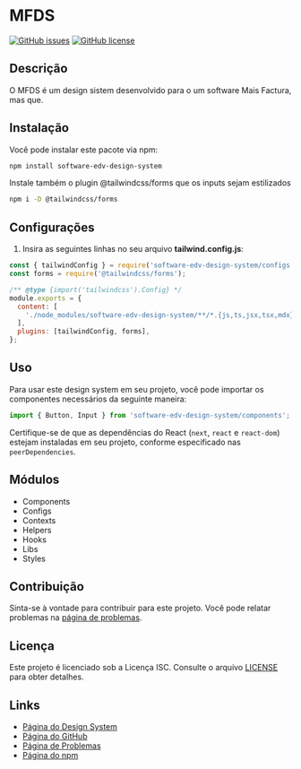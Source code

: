 # MFDS

[![GitHub issues](https://img.shields.io/github/issues/PEAL-26/software-edv-design-system)](https://github.com/PEAL-26/software-edv-design-system/issues)
[![GitHub license](https://img.shields.io/github/license/PEAL-26/software-edv-design-system)](https://github.com/PEAL-26/software-edv-design-system/blob/master/LICENSE)

## Descrição

O MFDS é um design sistem desenvolvido para o um software Mais Factura, mas que.

## Instalação

Você pode instalar este pacote via npm:

```bash
npm install software-edv-design-system
```

Instale também o plugin @tailwindcss/forms que os inputs sejam estilizados

```bash
npm i -D @tailwindcss/forms
```

## Configurações

1. Insira as seguintes linhas no seu arquivo **tailwind.config.js**:

```js
const { tailwindConfig } = require('software-edv-design-system/configs');
const forms = require('@tailwindcss/forms');

/** @type {import('tailwindcss').Config} */
module.exports = {
  content: [
    './node_modules/software-edv-design-system/**/*.{js,ts,jsx,tsx,mdx}',
  ],
  plugins: [tailwindConfig, forms],
};
```

## Uso

Para usar este design system em seu projeto, você pode importar os componentes necessários da seguinte maneira:

```javascript
import { Button, Input } from 'software-edv-design-system/components';
```

Certifique-se de que as dependências do React (`next`, `react` e `react-dom`) estejam instaladas em seu projeto, conforme especificado nas `peerDependencies`.

## Módulos

- Components
- Configs
- Contexts
- Helpers
- Hooks
- Libs
- Styles

## Contribuição

Sinta-se à vontade para contribuir para este projeto. Você pode relatar problemas na [página de problemas](https://github.com/PEAL-26/software-edv-design-system/issues).

## Licença

Este projeto é licenciado sob a Licença ISC. Consulte o arquivo [LICENSE](LICENSE) para obter detalhes.

## Links

- [Página do Design System](https://peal-26.github.io/software-edv-design-system)
- [Página do GitHub](https://github.com/PEAL-26/software-edv-design-system)
- [Página de Problemas](https://github.com/PEAL-26/software-edv-design-system/issues)
- [Página do npm](https://www.npmjs.com/package/software-edv-design-system)

